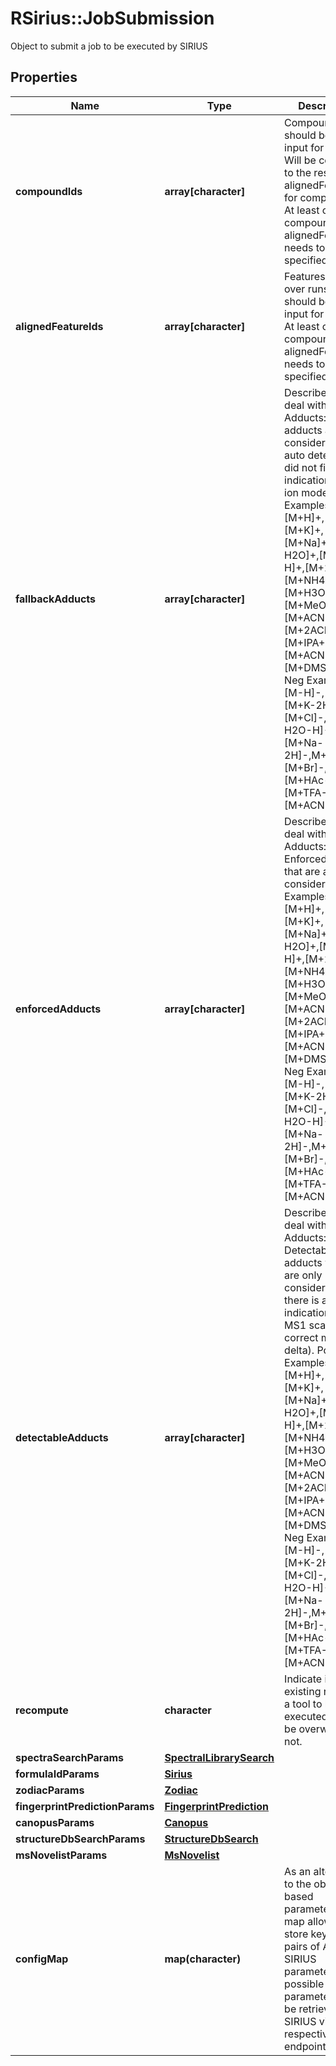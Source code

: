 # RSirius::JobSubmission

Object to submit a job to be executed by SIRIUS

## Properties
Name | Type | Description | Notes
------------ | ------------- | ------------- | -------------
**compoundIds** | **array[character]** | Compounds that should be the input for this Job  Will be converted to the respective alignedFeatureIds for computation.   At least one compoundId or alignedFeatureId needs to be specified. | [optional] 
**alignedFeatureIds** | **array[character]** | Features (aligned over runs) that should be the input for this Job   At least one compoundId or alignedFeatureId needs to be specified. | [optional] 
**fallbackAdducts** | **array[character]** | Describes how to deal with Adducts: Fallback adducts are considered if the auto detection did not find any indication for an ion mode.  Pos Examples: [M+H]+,[M]+,[M+K]+,[M+Na]+,[M+H-H2O]+,[M+Na2-H]+,[M+2K-H]+,[M+NH4]+,[M+H3O]+,[M+MeOH+H]+,[M+ACN+H]+,[M+2ACN+H]+,[M+IPA+H]+,[M+ACN+Na]+,[M+DMSO+H]+  Neg Examples: [M-H]-,[M]-,[M+K-2H]-,[M+Cl]-,[M-H2O-H]-,[M+Na-2H]-,M+FA-H]-,[M+Br]-,[M+HAc-H]-,[M+TFA-H]-,[M+ACN-H]- | [optional] 
**enforcedAdducts** | **array[character]** | Describes how to deal with Adducts:  Enforced adducts that are always considered.  Pos Examples: [M+H]+,[M]+,[M+K]+,[M+Na]+,[M+H-H2O]+,[M+Na2-H]+,[M+2K-H]+,[M+NH4]+,[M+H3O]+,[M+MeOH+H]+,[M+ACN+H]+,[M+2ACN+H]+,[M+IPA+H]+,[M+ACN+Na]+,[M+DMSO+H]+  Neg Examples: [M-H]-,[M]-,[M+K-2H]-,[M+Cl]-,[M-H2O-H]-,[M+Na-2H]-,M+FA-H]-,[M+Br]-,[M+HAc-H]-,[M+TFA-H]-,[M+ACN-H]- | [optional] 
**detectableAdducts** | **array[character]** | Describes how to deal with Adducts: Detectable adducts which are only considered if there is an indication in the MS1 scan (e.g. correct mass delta).  Pos Examples: [M+H]+,[M]+,[M+K]+,[M+Na]+,[M+H-H2O]+,[M+Na2-H]+,[M+2K-H]+,[M+NH4]+,[M+H3O]+,[M+MeOH+H]+,[M+ACN+H]+,[M+2ACN+H]+,[M+IPA+H]+,[M+ACN+Na]+,[M+DMSO+H]+  Neg Examples: [M-H]-,[M]-,[M+K-2H]-,[M+Cl]-,[M-H2O-H]-,[M+Na-2H]-,M+FA-H]-,[M+Br]-,[M+HAc-H]-,[M+TFA-H]-,[M+ACN-H]- | [optional] 
**recompute** | **character** | Indicate if already existing result for a tool to be executed should be overwritten or not. | [optional] 
**spectraSearchParams** | [**SpectralLibrarySearch**](SpectralLibrarySearch.md) |  | [optional] 
**formulaIdParams** | [**Sirius**](Sirius.md) |  | [optional] 
**zodiacParams** | [**Zodiac**](Zodiac.md) |  | [optional] 
**fingerprintPredictionParams** | [**FingerprintPrediction**](FingerprintPrediction.md) |  | [optional] 
**canopusParams** | [**Canopus**](Canopus.md) |  | [optional] 
**structureDbSearchParams** | [**StructureDbSearch**](StructureDbSearch.md) |  | [optional] 
**msNovelistParams** | [**MsNovelist**](MsNovelist.md) |  | [optional] 
**configMap** | **map(character)** | As an alternative to the object based parameters, this map allows to store key value pairs  of ALL SIRIUS parameters. All possible parameters can be retrieved from SIRIUS via the respective endpoint. | [optional] 


